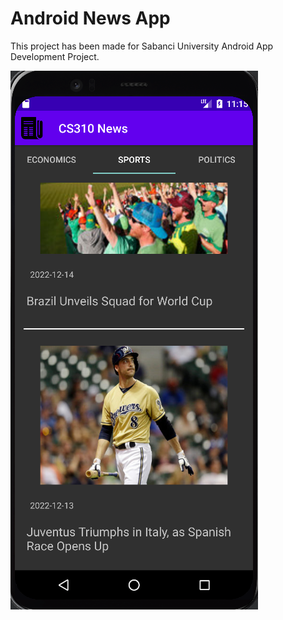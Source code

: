 # Android News App
 
This project has been made for Sabanci University Android App Development Project.

![Screenshot](main.png)

